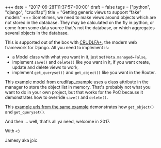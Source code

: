 +++
date = "2017-09-28T11:37:57+00:00"
draft = false
tags = ["python", "django", "crudlfap"]
title = "Getting generic views to support “fake” models"
+++
Sometimes, we need to make views around objects which are not stored in the database. They may be calculated on the fly in python, or come from some data source that's not the database, or which aggregates several objects in the database.

This is supported out of the box with [CRUDLFA+](https://github.com/yourlabs/crudlfap), the modern web framework for Django. All you need to implement is:

- a Model class with what you want in it, just set `Meta.managed=False`,
- implement `save()` and `delete()` like you want in it, if you want create, update and delete views to work,
- implement `get_queryset()` and `get_object()` like you want in the Router.

This [example model from crudlfap_example](https://github.com/yourlabs/crudlfap/blob/master/src/crudlfap_example/nondb/models.py) uses a class attribute in the manager to store the object list in memory. That's probably not what you want to do in your own project, but that works for the PoC because it demonstrates how to override `save()` and `delete()`.

This [example urls from the same example](https://github.com/yourlabs/crudlfap/blob/master/src/crudlfap_example/nondb/urls.py) demonstrates how `get_object()` and `get_queryset()`.

And then ... well, that's all ya need, welcome in 2017.

With `<3`

Jamesy aka jpic